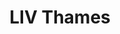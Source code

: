 ---
order: 12
thumbnail: /images/brokers-and-realtors/portfolio/liv-thames/thumbnail.jpg
title: LIV Thames
credit: ATV
slides:
  - image: /images/brokers-and-realtors/portfolio/liv-thames/slide-1.jpg
    type: image
    proportion: video
  - image: /images/brokers-and-realtors/portfolio/liv-thames/slide-2.jpg
    type: image
    proportion: video
---